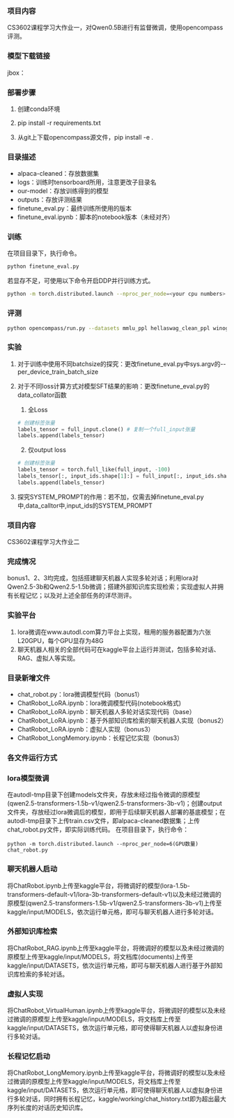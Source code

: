 ### 项目内容
CS3602课程学习大作业一，对Qwen0.5B进行有监督微调，使用opencompass评测。

### 模型下载链接
jbox：

### 部署步骤
1. 创建conda环境

2. pip install -r requirements.txt

3. 从git上下载opencompass源文件，pip install -e .

### 目录描述
- alpaca-cleaned：存放数据集
- logs：训练时tensorboard所用，注意更改子目录名
- our-model：存放训练得到的模型
- outputs：存放评测结果
- finetune_eval.py：最终训练所使用的版本
- finetune_eval.ipynb：脚本的notebook版本（未经对齐）

### 训练
在项目目录下，执行命令。
```bash
python finetune_eval.py
```
若显存不足，可使用以下命令开启DDP并行训练方式。
```bash
python -m torch.distributed.launch --nproc_per_node=<your cpu numbers> finetune_eval.py
```

### 评测
```bash
python opencompass/run.py --datasets mmlu_ppl hellaswag_clean_ppl winogrande_ll ARC_e_ppl ARC_c_clean_ppl SuperGLUE_BoolQ_few_shot_ppl --summarizer example --hf-type base --hf-path "<your model path>" --tokenizer-kwargs padding_side="left" truncation="left"  --max-seq-len 2048 --batch-size 8 --hf-num-gpus 6 --work-dir "result save-path" --debug
```

### 实验
1. 对于训练中使用不同batchsize的探究：更改finetune_eval.py中sys.argv的--per_device_train_batch_size
2. 对于不同loss计算方式对模型SFT结果的影响：更改finetune_eval.py的data_collator函数

    1. 全Loss
    ```python
    # 创建标签张量 
    labels_tensor = full_input.clone() # 复制一个full_input张量
    labels.append(labels_tensor)
    ```

    2. 仅output loss
    ```python
    # 创建标签张量 
    labels_tensor = torch.full_like(full_input, -100) 
    labels_tensor[:, input_ids.shape[1]:] = full_input[:, input_ids.shape[1]:] 
    labels.append(labels_tensor)
    ```
3. 探究SYSTEM_PROMPT的作用：若不加，仅需去掉finetune_eval.py中,data_calltor中,input_ids的SYSTEM_PROMPT



### 项目内容
CS3602课程学习大作业二

### 完成情况
bonus1、2、3均完成，包括搭建聊天机器人实现多轮对话；利用lora对Qwen2.5-3b和Qwen2.5-1.5b微调；搭建外部知识库实现检索；实现虚拟人并拥有长程记忆；以及对上述全部任务的详尽测评。

### 实验平台
1. lora微调在www.autodl.com算力平台上实现，租用的服务器配置为六张L20GPU，每个GPU显存为48G
2. 聊天机器人相关的全部代码可在kaggle平台上运行并测试，包括多轮对话、RAG、虚拟人等实现。

### 目录新增文件
- chat_robot.py：lora微调模型代码（bonus1）
- ChatRobot_LoRA.ipynb：lora微调模型代码(notebook格式)
- ChatRobot_LoRA.ipynb：聊天机器人多轮对话实现代码（base）
- ChatRobot_LoRA.ipynb：基于外部知识库检索的聊天机器人实现（bonus2）
- ChatRobot_LoRA.ipynb：虚拟人实现（bonus3）
- ChatRobot_LongMemory.ipynb：长程记忆实现（bonus3）

### 各文件运行方式

### lora模型微调
在autodl-tmp目录下创建models文件夹，存放未经过指令微调的原模型(qwen2.5-transformers-1.5b-v1/qwen2.5-transformers-3b-v1)；创建output文件夹，存放经过lora微调后的模型，即用于后续聊天机器人部署的基底模型；在autodl-tmp目录下上传train.csv文件，即alpaca-cleaned数据集；上传chat_robot.py文件，即实际训练代码。
在项目目录下，执行命令：
```
python -m torch.distributed.launch --nproc_per_node=6(GPU数量) chat_robot.py
```

### 聊天机器人启动
将ChatRobot.ipynb上传至kaggle平台，将微调好的模型(lora-1.5b-transformers-default-v1/lora-3b-transformers-default-v1)以及未经过微调的原模型(qwen2.5-transformers-1.5b-v1/qwen2.5-transformers-3b-v1)上传至kaggle/input/MODELS，依次运行单元格，即可与聊天机器人进行多轮对话。

### 外部知识库检索
将ChatRobot_RAG.ipynb上传至kaggle平台，将微调好的模型以及未经过微调的原模型上传至kaggle/input/MODELS，将文档库(documents)上传至kaggle/input/DATASETS，依次运行单元格，即可与聊天机器人进行基于外部知识库检索的多轮对话。

### 虚拟人实现
将ChatRobot_VirtualHuman.ipynb上传至kaggle平台，将微调好的模型以及未经过微调的原模型上传至kaggle/input/MODELS，将文档库上传至kaggle/input/DATASETS，依次运行单元格，即可使得聊天机器人以虚拟身份进行多轮对话。

### 长程记忆启动
将ChatRobot_LongMemory.ipynb上传至kaggle平台，将微调好的模型以及未经过微调的原模型上传至kaggle/input/MODELS，将文档库上传至kaggle/input/DATASETS，依次运行单元格，即可使得聊天机器人以虚拟身份进行多轮对话，同时拥有长程记忆，kaggle/working/chat_history.txt即为超出最大序列长度的对话历史知识库。


